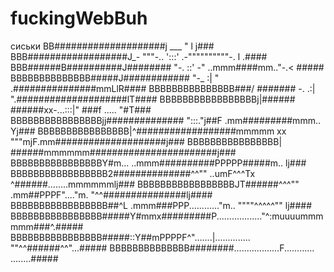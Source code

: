 # fuckingWebBuh
сиськи
BB####################j ___                                        " l    j###
BBB##################J_-   """-..             ':::'   .-""""""""""-.  l  .####
BBB######B##########J########    "-.           ::'  -" ..mmm####mm.."-.< #####
BBBBBBBBBBBBBB#####J############    "-_        :|  " .###############mmLlR####
BBBBBBBBBBBBBBB###/         #######    -.     .:| ".####################lT####
BBBBBBBBBBBBBBBBBj|######        ######xx-...:::|" ###f      .....      "#T###
BBBBBBBBBBBBBBBBjj##############           ":::."j##F  .mm#########mmm.. Yj###
BBBBBBBBBBBBBBBB|^##################mmmmm xx """mjF.mm####################j###
BBBBBBBBBBBBBBBB|                      ######mmmmmm#######################j###
BBBBBBBBBBBBBBBBY#m...   ..mmm##########PPPPP#####m..                    lj###
BBBBBBBBBBBBBBBBB2##############^^""     ..umF^^^Tx ^######........mmmmmmlj###
BBBBBBBBBBBBBBBBBJT######^^^""     .mm##PPPF"...."m.  "^^###############lj####
BBBBBBBBBBBBBBBBB##^L         .mmm###PPP............"m..    """"^^^^^"" lj####
BBBBBBBBBBBBBBBB#####Y#mmx#########P.................."^:muuuummmmmm###^.#####
BBBBBBBBBBBBBBBB#####::Y##mPPPPF^".......|.............. ""^^######^^"...#####
BBBBBBBBBBBBBB########..................F............           ........#####
